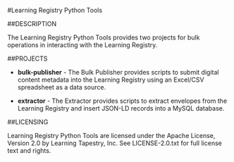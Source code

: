 #Learning Registry Python Tools

##DESCRIPTION

The Learning Registry Python Tools provides two projects for bulk operations in interacting with the Learning Registry.

##PROJECTS

* **bulk-publisher** - The Bulk Publisher provides scripts to submit digital content metadata into the Learning Registry using an Excel/CSV spreadsheet as a data source.

* **extractor** - The Extractor provides scripts to extract envelopes from the Learning Registry and insert JSON-LD records into a MySQL database.

##LICENSING

Learning Registry Python Tools are licensed under the Apache License, Version 2.0 by Learning Tapestry, Inc. See LICENSE-2.0.txt for full license text and rights.

